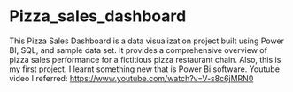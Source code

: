 # Pizza_sales_dashboard
This Pizza Sales Dashboard is a data visualization project built using Power BI, SQL, and sample data set. It provides a comprehensive overview of pizza sales performance for a fictitious pizza restaurant chain.
Also, this is my first project. I learnt something new that is Power Bi software. 
Youtube video I referred: https://www.youtube.com/watch?v=V-s8c6jMRN0 

